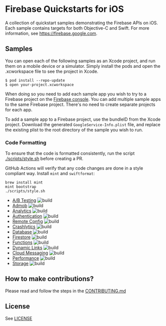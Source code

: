 # Firebase Quickstarts for iOS

A collection of quickstart samples demonstrating the Firebase APIs on iOS. Each sample contains targets
for both Objective-C and Swift. For more information, see https://firebase.google.com.

## Samples

You can open each of the following samples as an Xcode project, and run
them on a mobile device or a simulator. Simply install the pods and open
the .xcworkspace file to see the project in Xcode.
```
$ pod install --repo-update
$ open your-project.xcworkspace
```
When doing so you need to add each sample app you wish to try to a Firebase
project on the [Firebase console](https://console.firebase.google.com).
You can add multiple sample apps to the same Firebase project.
There's no need to create separate projects for each app.

To add a sample app to a Firebase project, use the bundleID from the Xcode project.
Download the generated `GoogleService-Info.plist` file, and replace the existing plist
to the root directory of the sample you wish to run.

### Code Formatting

To ensure that the code is formatted consistently, run the script
[./scripts/style.sh](https://github.com/firebase/quickstart-ios/blob/master/scripts/style.sh)
before creating a PR.

GitHub Actions will verify that any code changes are done in a style compliant
way. Install `mint` and `swiftformat`:

```console
brew install mint
mint bootstrap
./scripts/style.sh
```

- [A/B Testing](abtesting/README.md) ![build](https://github.com/firebase/quickstart-ios/actions/workflows/abtesting.yml/badge.svg)
- [Admob](admob/README.md) ![build](https://github.com/firebase/quickstart-ios/actions/workflows/admob.yml/badge.svg)
- [Analytics](analytics/README.md) ![build](https://github.com/firebase/quickstart-ios/actions/workflows/analytics.yml/badge.svg)
- [Authentication](authentication/README.md) ![build](https://github.com/firebase/quickstart-ios/actions/workflows/authentication.yml/badge.svg)
- [Remote Config](config/README.md) ![build](https://github.com/firebase/quickstart-ios/actions/workflows/config.yml/badge.svg)
- [Crashlytics](crashlytics/README.md) ![build](https://github.com/firebase/quickstart-ios/actions/workflows/crashlytics.yml/badge.svg)
- [Database](database/README.md) ![build](https://github.com/firebase/quickstart-ios/actions/workflows/database.yml/badge.svg)
- [Firestore](firestore/README.md) ![build](https://github.com/firebase/quickstart-ios/actions/workflows/firestore.yml/badge.svg)
- [Functions](functions/README.md) ![build](https://github.com/firebase/quickstart-ios/actions/workflows/functions.yml/badge.svg)
- [Dynamic Links](dynamiclinks/README.md) ![build](https://github.com/firebase/quickstart-ios/actions/workflows/dynamiclinks.yml/badge.svg)
- [Cloud Messaging](messaging/README.md) ![build](https://github.com/firebase/quickstart-ios/actions/workflows/messaging.yml/badge.svg)
- [Performance](performance/README.md) ![build](https://github.com/firebase/quickstart-ios/actions/workflows/performance.yml/badge.svg)
- [Storage](storage/README.md) ![build](https://github.com/firebase/quickstart-ios/actions/workflows/storage.yml/badge.svg)

## How to make contributions?
Please read and follow the steps in the [CONTRIBUTING.md](CONTRIBUTING.md)

## License
See [LICENSE](LICENSE)
